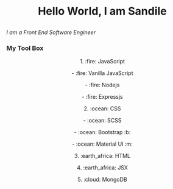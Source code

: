 <h1 align="center">Hello World, I am Sandile</h1>


## <p align="center">
 _I am a Front End Software Engineer_
</p>


### My Tool Box 

<p align="center">1. :fire: JavaScript</p>
    <p align="center">- :fire: Vanilla JavaScript</p>
    <p align="center">- :fire: Nodejs</p>
    <p align="center">- :fire: Expressjs</p>
<p align="center">2. :ocean: CSS</p>
    <p align="center">- :ocean: SCSS</p>
    <p align="center">- :ocean: Bootstrap :b:</p>
    <p align="center">- :ocean: Material UI :m:</p>
<p align="center">3. :earth_africa: HTML</p>
<p align="center">4. :earth_africa: JSX</p>
<p align="center">5. :cloud: MongoDB</p>

